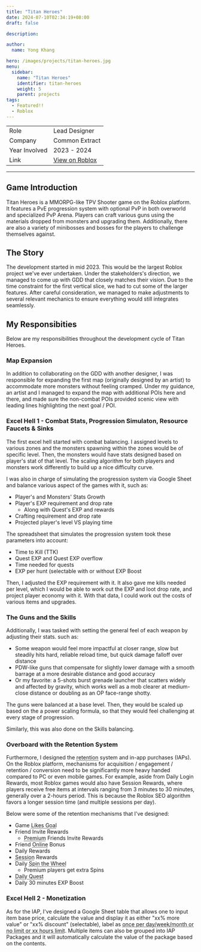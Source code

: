 ```yaml
---
title: "Titan Heroes"
date: 2024-07-10T02:34:19+08:00
draft: false

description:

author:
  name: Yong Khang

hero: /images/projects/titan-heroes.jpg
menu:
  sidebar:
    name: "Titan Heroes"
    identifier: titan-heroes
    weight: 5
    parent: projects
tags:
  - Featured!!
  - Roblox
---
```


<table style="margin-left: auto; margin-right: auto;">
  <tr><td>Role</td>					<td>Lead Designer</td>
  <tr><td>Company</td>				<td>Common Extract</td>
  <tr><td>Year Involved</td>		<td>2023 - 2024</td>
  <tr><td>Link</td>		<td><a href="https://roblox.com/games/15160302599">View on Roblox</a></td>
</table>

---

## Game Introduction

Titan Heroes is a MMORPG-like TPV Shooter game on the Roblox platform. It features a PvE progression system with optional PvP in both overworld and specialized PvP Arena. Players can craft various guns using the materials dropped from monsters and upgrading them. Additionally, there are also a variety of minibosses and bosses for the players to challenge themselves against.

## The Story

The development started in mid 2023. This would be the largest Roblox project we've ever undertaken. Under the stakeholders's direction, we managed to come up with GDD that closely matches their vision. Due to the time constraint for the first vertical slice, we had to cut some of the larger features. After careful consideration, we managed to make adjustments to several relevant mechanics to ensure everything would still integrates seamlessly.

## My Responsibities

Below are my responsibilities throughout the development cycle of Titan Heroes.

### Map Expansion

In addition to collaborating on the GDD with another designer, I was responsible for expanding the first map (originally designed by an artist) to accommodate more monsters without feeling cramped. Under my guidance, an artist and I managed to expand the map with additional POIs here and there, and made sure the non-combat POIs provided scenic view with leading lines highlighting the next goal / POI.

### Excel Hell 1 - Combat Stats, Progression Simulaton, Resource Faucets & Sinks

The first excel hell started with combat balancing. I assigned levels to various zones and the monsters spawning within the zones would be of specific level. Then, the monsters would have stats designed based on player's stat of that level. The scaling algorithm for both players and monsters work differently to build up a nice difficulty curve.

I was also in charge of simulating the progression system via Google Sheet and balance various aspect of the games with it, such as:
  - Player's and Monsters' Stats Growth
  - Player's EXP requirement and drop rate
    - Along with Quest's EXP and rewards
  - Crafting requirement and drop rate
  - Projected player's level VS playing time

The spreadsheet that simulates the progression system took these parameters into account:
  - Time to Kill (TTK)
  - Quest EXP and Quest EXP overflow
  - Time needed for quests
  - EXP per hunt (selectable with or without EXP Boost

Then, I adjusted the EXP requirement with it. It also gave me kills needed per level, which I would be able to work out the EXP and loot drop rate, and project player economy with it. With that data, I could work out the costs of various items and upgrades.


### The Guns and the Skills

Additionally, I was tasked with setting the general feel of each weapon by adjusting their stats. such as:
  - Some weapon would feel more impactful at closer range, slow but steadily hits hard, reliable reload time, but quick damage falloff over distance
  - PDW-like guns that compensate for slightly lower damage with a smooth barrage at a more desirable distance and good accuracy
  - Or my favorite: a 5-shots burst grenade launcher that scatters widely and affected by gravity, which works well as a mob clearer at medium-close distance or doubling as an OP face-range shotty.

The guns were balanced at a base level. Then, they would be scaled up based on the a power scaling formula, so that they would feel challenging at every stage of progression.

Similarly, this was also done on the Skills balancing.


### Overboard with the Retention System

Furthermore, I designed the <abbr title='as well as acquisition, engagement and conversion. Thereinafter "retention"'>retention</abbr> system and in-app purchases (IAPs). On the Roblox platform, mechanisms for acquisition / engagement / retention / conversion need to be significantly more heavy handed compared to PC or even mobile games. For example, aside from Daily Login Rewards, most Roblox games would also have Session Rewards, where players receive free items at intervals ranging from 3 minutes to 30 minutes, generally over a 2-hours period. This is because the Roblox SEO algorithm favors a longer session time (and multiple sessions per day).

Below were some of the retention mechanisms that I've designed:
  - Game <abbr title='Think it as "Download Goal", but with "Likes" instead'>Likes Goal</abbr>
  - Friend Invite Rewards
    - <abbr title="Invite friends who are also a Roblox Premium subscriber">Premium</abbr> Friends Invite Rewards
  - Friend <abbr title="EXP Boost with diminishing return">Online</abbr> Bonus
  - Daily Rewards
  - <abbr title="Similar to Daily, but at an increasing time interval counted in minutes, for 2 hours. Reset if log out. Extremely common on Roblox">Session</abbr> Rewards
  - Daily <abbr title="Like how you get your Shopee Coins">Spin the Wheel</abbr>
    - Premium players get extra Spins
  - <abbr title="duh">Daily Quest</abbr>
  - Daily 30 minutes EXP Boost


### Excel Hell 2 - Monetization

As for the IAP, I've designed a Google Sheet table that allows one to input item base price, calculate the value and display it as either "xx% more value" or "xx% discount" (selectable), label as <abbr title="I call this FOMO-ness">once per day/week/month or no limit or xx hours limit</abbr>. Multiple items can also be grouped into IAP Packages and it will automatically calculate the value of the package based on the contents.



